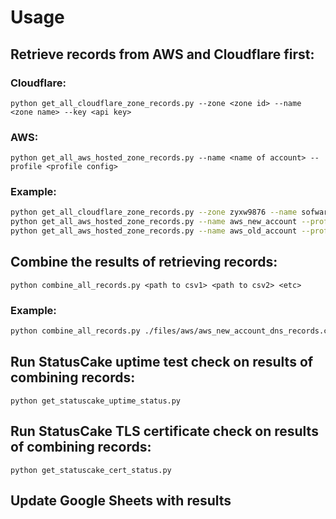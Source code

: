 # Usage
## Retrieve records from AWS and Cloudflare first:

### Cloudflare:

`python get_all_cloudflare_zone_records.py --zone <zone id> --name <zone name> --key <api key>`

### AWS:

`python get_all_aws_hosted_zone_records.py --name <name of account> --profile <profile config>`

### Example:

```sh
python get_all_cloudflare_zone_records.py --zone zyxw9876 --name sofwarepundit.com --key 123abc
python get_all_aws_hosted_zone_records.py --name aws_new_account --profile default  
python get_all_aws_hosted_zone_records.py --name aws_old_account --profile ta-old
```

## Combine the results of retrieving records:

`python combine_all_records.py <path to csv1> <path to csv2> <etc>`

### Example:

```sh
python combine_all_records.py ./files/aws/aws_new_account_dns_records.csv ./files/aws/aws_old_account_dns_records.csv ./files/cloudflare/softwarepundit.com_dns_records.csv
```

## Run StatusCake uptime test check on results of combining records:

`python get_statuscake_uptime_status.py`

## Run StatusCake TLS certificate check on results of combining records:

`python get_statuscake_cert_status.py`

## Update Google Sheets with results
